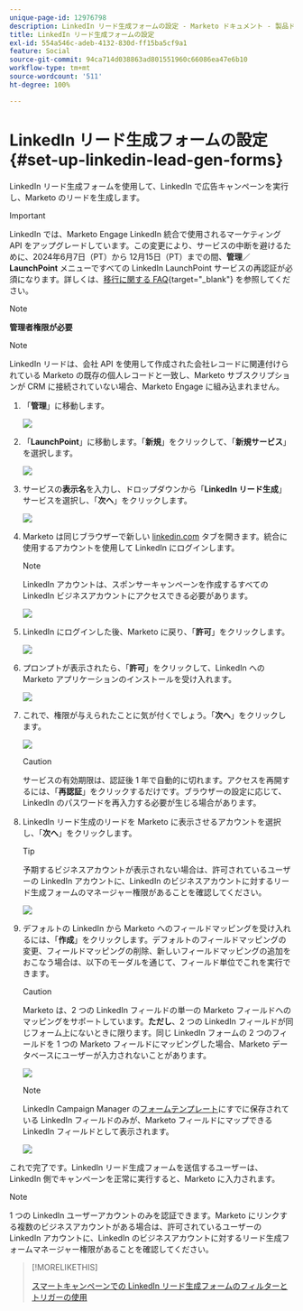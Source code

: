 ```yaml
---
unique-page-id: 12976798
description: LinkedIn リード生成フォームの設定 - Marketo ドキュメント - 製品ドキュメント
title: LinkedIn リード生成フォームの設定
exl-id: 554a546c-adeb-4132-830d-ff15ba5cf9a1
feature: Social
source-git-commit: 94ca714d038863ad801551960c66086ea47e6b10
workflow-type: tm+mt
source-wordcount: '511'
ht-degree: 100%

---
```


# LinkedIn リード生成フォームの設定 {#set-up-linkedin-lead-gen-forms}

LinkedIn リード生成フォームを使用して、LinkedIn で広告キャンペーンを実行し、Marketo のリードを生成します。

>[!IMPORTANT]
>
>LinkedIn では、Marketo Engage LinkedIn 統合で使用されるマーケティング API をアップグレードしています。この変更により、サービスの中断を避けるために、2024年6月7日（PT）から 12月15日（PT）までの間、**管理**／**LaunchPoint** メニューですべての LinkedIn LaunchPoint サービスの再認証が必須になります。詳しくは、[移行に関する FAQ](https://nation.marketo.com/t5/employee-blogs/linkedin-re-authentication-required/ba-p/347794){target="_blank"} を参照してください。

>[!NOTE]
>
>**管理者権限が必要**

>[!NOTE]
>
>LinkedIn リードは、会社 API を使用して作成された会社レコードに関連付けられている Marketo の既存の個人レコードと一致し、Marketo サブスクリプションが CRM に接続されていない場合、Marketo Engage に組み込まれません。

1. 「**管理**」に移動します。

   ![](assets/image2016-11-29-10-3a50-3a29.png)

1. 「**LaunchPoint**」に移動します。「**新規**」をクリックして、「**新規サービス**」を選択します。

   ![](assets/image2016-11-29-10-3a51-3a11.png)

1. サービスの&#x200B;**表示名**&#x200B;を入力し、ドロップダウンから「**LinkedIn リード生成**」サービスを選択し、「**次へ**」をクリックします。

   ![](assets/linkedin-lead-gen.png)

1. Marketo は同じブラウザーで新しい [linkedin.com](https://www.linkedin.com) タブを開きます。統合に使用するアカウントを使用して LinkedIn にログインします。

   >[!NOTE]
   >
   >LinkedIn アカウントは、スポンサーキャンペーンを作成するすべての LinkedIn ビジネスアカウントにアクセスできる必要があります。

   ![](assets/linkedin-login.png)

1. LinkedIn にログインした後、Marketo に戻り、「**許可**」をクリックします。

   ![](assets/linkedin-lead-gen-authorize.png)

1. プロンプトが表示されたら、「**許可**」をクリックして、LinkedIn への Marketo アプリケーションのインストールを受け入れます。

   ![](assets/linkedin-marketo-allow.png)

1. これで、権限が与えられたことに気が付くでしょう。「**次へ**」をクリックします。

   ![](assets/image2017-9-28-7-3a55-3a14.png)

   >[!CAUTION]
   >
   >サービスの有効期限は、認証後 1 年で自動的に切れます。アクセスを再開するには、「**再認証**」をクリックするだけです。ブラウザーの設定に応じて、LinkedIn のパスワードを再入力する必要が生じる場合があります。

1. LinkedIn リード生成のリードを Marketo に表示させるアカウントを選択し、「**次へ**」をクリックします。

   >[!TIP]
   >
   >予期するビジネスアカウントが表示されない場合は、許可されているユーザーの LinkedIn アカウントに、LinkedIn のビジネスアカウントに対するリード生成フォームのマネージャー権限があることを確認してください。

   ![](assets/linkedin-pages-to-capture.png)

1. デフォルトの LinkedIn から Marketo へのフィールドマッピングを受け入れるには、「**作成**」をクリックします。デフォルトのフィールドマッピングの変更、フィールドマッピングの削除、新しいフィールドマッピングの追加をおこなう場合は、以下のモーダルを通じて、フィールド単位でこれを実行できます。

   >[!CAUTION]
   >
   >Marketo は、2 つの LinkedIn フィールドの単一の Marketo フィールドへのマッピングをサポートしています。**ただし**、2 つの LinkedIn フィールドが同じフォーム上にないときに限ります。同じ LinkedIn フォームの 2 つのフィールドを 1 つの Marketo フィールドにマッピングした場合、Marketo データベースにユーザーが入力されないことがあります。

   ![](assets/linkedin-lead-gen-mapping.png)

   >[!NOTE]
   >
   >LinkedIn Campaign Manager の[フォームテンプレート](https://www.linkedin.com/help/lms/answer/79634)にすでに保存されている LinkedIn フィールドのみが、Marketo フィールドにマップできる LinkedIn フィールドとして表示されます。

   ![](assets/linkedin-installed-services.png)

これで完了です。LinkedIn リード生成フォームを送信するユーザーは、LinkedIn 側でキャンペーンを正常に実行すると、Marketo に入力されます。

>[!NOTE]
>
>1 つの LinkedIn ユーザーアカウントのみを認証できます。Marketo にリンクする複数のビジネスアカウントがある場合は、許可されているユーザーの LinkedIn アカウントに、LinkedIn のビジネスアカウントに対するリード生成フォームマネージャー権限があることを確認してください。

>[!MORELIKETHIS]
>
>[スマートキャンペーンでの LinkedIn リード生成フォームのフィルターとトリガーの使用](/help/marketo/product-docs/demand-generation/social/social-functions/use-linkedin-lead-gen-form-filters-and-triggers-in-a-smart-campaign.md)
